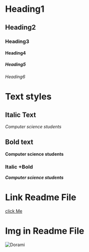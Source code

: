 # Heading1
## Heading2
### Heading3
#### Heading4
##### Heading5
###### Heading6

# Text styles
## Italic Text
*Computer science students*

## Bold text
**Computer science students**

### Italic +Bold
***Computer science students***


# Link Readme File
[click Me]("www.google.com")

# Img in Readme File
![Dorami](dorami.jpg)


